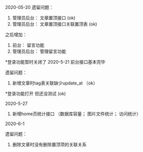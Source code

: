 2020-05-20
遗留问题：
1. 管理员后台： 文章置顶接口 (ok)
2. 管理员后台： 文章置顶接口关联置顶表 (ok)

之后增加：
1. 前台： 留言功能
2. 管理员后台： 管理留言功能

*登录功能暂时关闭了
2020-5-21
前台接口基本完毕

遗留问题：
1. 新增文章时tag表关联缺少update_at （ok）

*登录功能打开 但还没测试 (ok)


2020-5-27

1. 新增home页统计接口
（数据库容量； 图片文件统计； 访问统计）


2020-6-1

遗留问题：
1. 删除文章时没有删除置顶项的关联关系